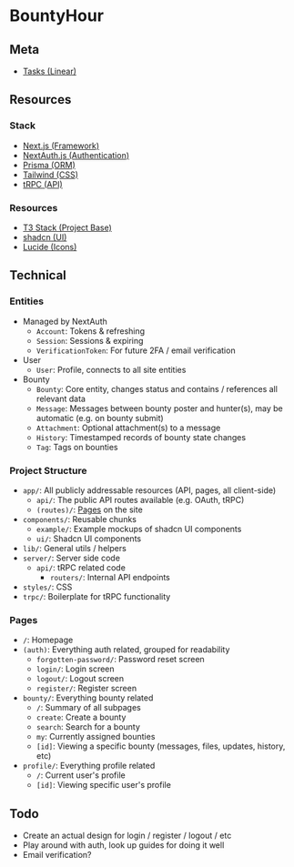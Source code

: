 # BountyHour

## Meta

- [Tasks (Linear)](https://linear.app/bountyhour/)

## Resources

### Stack

- [Next.js (Framework)](https://nextjs.org)
- [NextAuth.js (Authentication)](https://next-auth.js.org)
- [Prisma (ORM)](https://prisma.io)
- [Tailwind (CSS)](https://tailwindcss.com)
- [tRPC (API)](https://trpc.io)

### Resources

- [T3 Stack (Project Base)](https://create.t3.gg/)
- [shadcn (UI)](https://ui.shadcn.com/)
- [Lucide (Icons)](https://lucide.dev/)

## Technical

### Entities

- Managed by NextAuth
  - `Account`: Tokens & refreshing
  - `Session`: Sessions & expiring
  - `VerificationToken`: For future 2FA / email verification
- User
  - `User`: Profile, connects to all site entities
- Bounty
  - `Bounty`: Core entity, changes status and contains / references all relevant data
  - `Message`: Messages between bounty poster and hunter(s), may be automatic (e.g. on bounty submit)
  - `Attachment`: Optional attachment(s) to a message
  - `History`: Timestamped records of bounty state changes
  - `Tag`: Tags on bounties

### Project Structure

- `app/`: All publicly addressable resources (API, pages, all client-side)
  - `api/`: The public API routes available (e.g. OAuth, tRPC)
  - `(routes)/`: [Pages](#pages) on the site
- `components/`: Reusable chunks
  - `example/`: Example mockups of shadcn UI components
  - `ui/`: Shadcn UI components
- `lib/`: General utils / helpers
- `server/`: Server side code
  - `api/`: tRPC related code
    - `routers/`: Internal API endpoints
- `styles/`: CSS
- `trpc/`: Boilerplate for tRPC functionality

### Pages

- `/`: Homepage
- `(auth)`: Everything auth related, grouped for readability
  - `forgotten-password/`: Password reset screen
  - `login/`: Login screen
  - `logout/`: Logout screen
  - `register/`: Register screen
- `bounty/`: Everything bounty related
  - `/`: Summary of all subpages
  - `create`: Create a bounty
  - `search`: Search for a bounty
  - `my`: Currently assigned bounties
  - `[id]`: Viewing a specific bounty (messages, files, updates, history, etc)
- `profile/`: Everything profile related
  - `/`: Current user's profile
  - `[id]`: Viewing specific user's profile

## Todo

- Create an actual design for login / register / logout / etc
- Play around with auth, look up guides for doing it well
- Email verification?
